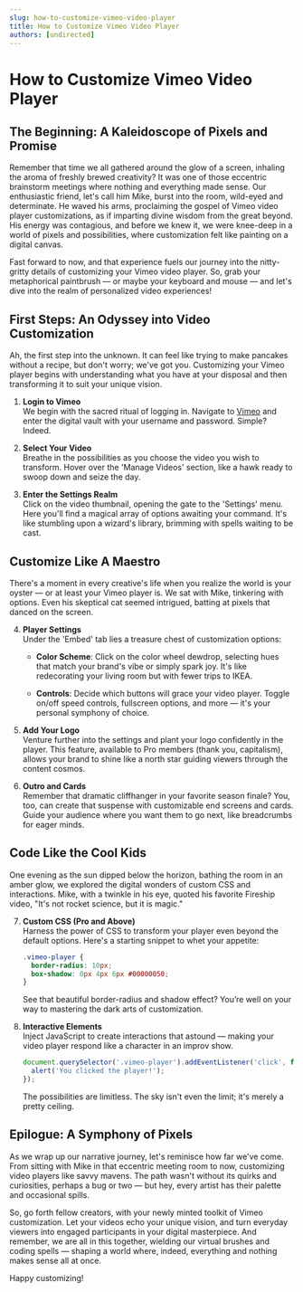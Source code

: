 ```yaml
---
slug: how-to-customize-vimeo-video-player
title: How to Customize Vimeo Video Player
authors: [undirected]
---
```



# How to Customize Vimeo Video Player

## The Beginning: A Kaleidoscope of Pixels and Promise

Remember that time we all gathered around the glow of a screen, inhaling the aroma of freshly brewed creativity? It was one of those eccentric brainstorm meetings where nothing and everything made sense. Our enthusiastic friend, let's call him Mike, burst into the room, wild-eyed and determinate. He waved his arms, proclaiming the gospel of Vimeo video player customizations, as if imparting divine wisdom from the great beyond. His energy was contagious, and before we knew it, we were knee-deep in a world of pixels and possibilities, where customization felt like painting on a digital canvas.

Fast forward to now, and that experience fuels our journey into the nitty-gritty details of customizing your Vimeo video player. So, grab your metaphorical paintbrush — or maybe your keyboard and mouse — and let's dive into the realm of personalized video experiences!

## First Steps: An Odyssey into Video Customization

Ah, the first step into the unknown. It can feel like trying to make pancakes without a recipe, but don't worry; we've got you. Customizing your Vimeo player begins with understanding what you have at your disposal and then transforming it to suit your unique vision.

1. **Login to Vimeo**  
   We begin with the sacred ritual of logging in. Navigate to [Vimeo](https://vimeo.com) and enter the digital vault with your username and password. Simple? Indeed. 

2. **Select Your Video**  
   Breathe in the possibilities as you choose the video you wish to transform. Hover over the 'Manage Videos' section, like a hawk ready to swoop down and seize the day.

3. **Enter the Settings Realm**  
   Click on the video thumbnail, opening the gate to the 'Settings' menu. Here you'll find a magical array of options awaiting your command. It's like stumbling upon a wizard's library, brimming with spells waiting to be cast.

## Customize Like A Maestro

There's a moment in every creative's life when you realize the world is your oyster — or at least your Vimeo player is. We sat with Mike, tinkering with options. Even his skeptical cat seemed intrigued, batting at pixels that danced on the screen.

4. **Player Settings**  
   Under the 'Embed' tab lies a treasure chest of customization options: 

   - **Color Scheme**: Click on the color wheel dewdrop, selecting hues that match your brand's vibe or simply spark joy. It's like redecorating your living room but with fewer trips to IKEA.
   
   - **Controls**: Decide which buttons will grace your video player. Toggle on/off speed controls, fullscreen options, and more — it's your personal symphony of choice.

5. **Add Your Logo**  
   Venture further into the settings and plant your logo confidently in the player. This feature, available to Pro members (thank you, capitalism), allows your brand to shine like a north star guiding viewers through the content cosmos.

6. **Outro and Cards**  
   Remember that dramatic cliffhanger in your favorite season finale? You, too, can create that suspense with customizable end screens and cards. Guide your audience where you want them to go next, like breadcrumbs for eager minds.

## Code Like the Cool Kids

One evening as the sun dipped below the horizon, bathing the room in an amber glow, we explored the digital wonders of custom CSS and interactions. Mike, with a twinkle in his eye, quoted his favorite Fireship video, "It's not rocket science, but it is magic."

7. **Custom CSS (Pro and Above)**  
   Harness the power of CSS to transform your player even beyond the default options. Here's a starting snippet to whet your appetite:

   ```css
   .vimeo-player {
     border-radius: 10px;
     box-shadow: 0px 4px 6px #00000050;
   }
   ```

   See that beautiful border-radius and shadow effect? You’re well on your way to mastering the dark arts of customization.

8. **Interactive Elements**  
   Inject JavaScript to create interactions that astound — making your video player respond like a character in an improv show.

   ```javascript
   document.querySelector('.vimeo-player').addEventListener('click', function() {
     alert('You clicked the player!');
   });
   ```

   The possibilities are limitless. The sky isn't even the limit; it's merely a pretty ceiling.

## Epilogue: A Symphony of Pixels

As we wrap up our narrative journey, let's reminisce how far we've come. From sitting with Mike in that eccentric meeting room to now, customizing video players like savvy mavens. The path wasn't without its quirks and curiosities, perhaps a bug or two — but hey, every artist has their palette and occasional spills.

So, go forth fellow creators, with your newly minted toolkit of Vimeo customization. Let your videos echo your unique vision, and turn everyday viewers into engaged participants in your digital masterpiece. And remember, we are all in this together, wielding our virtual brushes and coding spells — shaping a world where, indeed, everything and nothing makes sense all at once.

Happy customizing!